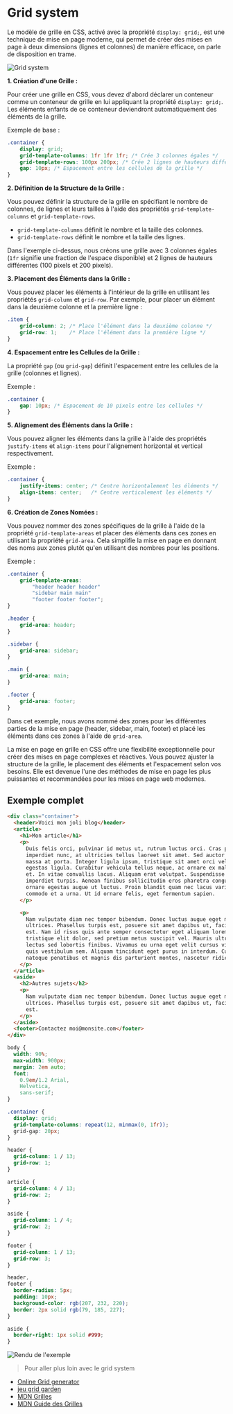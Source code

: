 # Grid system

Le modèle de grille en CSS, activé avec la propriété `display: grid;`, est une technique de mise en page moderne, qui permet de créer des mises en page à deux dimensions (lignes et colonnes) de manière efficace, on parle de disposition en trame.

![Grid system](../ressources/15-grid/grid.png)

**1. Création d'une Grille :**

Pour créer une grille en CSS, vous devez d'abord déclarer un conteneur comme un conteneur de grille en lui appliquant la propriété `display: grid;`. Les éléments enfants de ce conteneur deviendront automatiquement des éléments de la grille.

Exemple de base :

```css
.container {
    display: grid;
    grid-template-columns: 1fr 1fr 1fr; /* Crée 3 colonnes égales */
    grid-template-rows: 100px 200px; /* Crée 2 lignes de hauteurs différentes */
    gap: 10px; /* Espacement entre les cellules de la grille */
}
```

**2. Définition de la Structure de la Grille :**

Vous pouvez définir la structure de la grille en spécifiant le nombre de colonnes, de lignes et leurs tailles à l'aide des propriétés `grid-template-columns` et `grid-template-rows`.

- `grid-template-columns` définit le nombre et la taille des colonnes.
- `grid-template-rows` définit le nombre et la taille des lignes.

Dans l'exemple ci-dessus, nous créons une grille avec 3 colonnes égales (`1fr` signifie une fraction de l'espace disponible) et 2 lignes de hauteurs différentes (100 pixels et 200 pixels).

**3. Placement des Éléments dans la Grille :**

Vous pouvez placer les éléments à l'intérieur de la grille en utilisant les propriétés `grid-column` et `grid-row`. Par exemple, pour placer un élément dans la deuxième colonne et la première ligne :

```css
.item {
    grid-column: 2; /* Place l'élément dans la deuxième colonne */
    grid-row: 1;    /* Place l'élément dans la première ligne */
}
```

**4. Espacement entre les Cellules de la Grille :**

La propriété `gap` (ou `grid-gap`) définit l'espacement entre les cellules de la grille (colonnes et lignes).

Exemple :

```css
.container {
    gap: 10px; /* Espacement de 10 pixels entre les cellules */
}
```

**5. Alignement des Éléments dans la Grille :**

Vous pouvez aligner les éléments dans la grille à l'aide des propriétés `justify-items` et `align-items` pour l'alignement horizontal et vertical respectivement.

Exemple :

```css
.container {
    justify-items: center; /* Centre horizontalement les éléments */
    align-items: center;   /* Centre verticalement les éléments */
}
```

**6. Création de Zones Nomées :**

Vous pouvez nommer des zones spécifiques de la grille à l'aide de la propriété `grid-template-areas` et placer des éléments dans ces zones en utilisant la propriété `grid-area`. Cela simplifie la mise en page en donnant des noms aux zones plutôt qu'en utilisant des nombres pour les positions.


Exemple :

```css
.container {
    grid-template-areas:
        "header header header"
        "sidebar main main"
        "footer footer footer";
}

.header {
    grid-area: header;
}

.sidebar {
    grid-area: sidebar;
}

.main {
    grid-area: main;
}

.footer {
    grid-area: footer;
}
```

Dans cet exemple, nous avons nommé des zones pour les différentes parties de la mise en page (header, sidebar, main, footer) et placé les éléments dans ces zones à l'aide de `grid-area`.

La mise en page en grille en CSS offre une flexibilité exceptionnelle pour créer des mises en page complexes et réactives. Vous pouvez ajuster la structure de la grille, le placement des éléments et l'espacement selon vos besoins. Elle est devenue l'une des méthodes de mise en page les plus puissantes et recommandées pour les mises en page web modernes.

## Exemple complet

```html
<div class="container">
  <header>Voici mon joli blog</header>
  <article>
    <h1>Mon article</h1>
    <p>
      Duis felis orci, pulvinar id metus ut, rutrum luctus orci. Cras porttitor
      imperdiet nunc, at ultricies tellus laoreet sit amet. Sed auctor cursus
      massa at porta. Integer ligula ipsum, tristique sit amet orci vel, viverra
      egestas ligula. Curabitur vehicula tellus neque, ac ornare ex malesuada
      et. In vitae convallis lacus. Aliquam erat volutpat. Suspendisse ac
      imperdiet turpis. Aenean finibus sollicitudin eros pharetra congue. Duis
      ornare egestas augue ut luctus. Proin blandit quam nec lacus varius
      commodo et a urna. Ut id ornare felis, eget fermentum sapien.
    </p>

    <p>
      Nam vulputate diam nec tempor bibendum. Donec luctus augue eget malesuada
      ultrices. Phasellus turpis est, posuere sit amet dapibus ut, facilisis sed
      est. Nam id risus quis ante semper consectetur eget aliquam lorem. Vivamus
      tristique elit dolor, sed pretium metus suscipit vel. Mauris ultricies
      lectus sed lobortis finibus. Vivamus eu urna eget velit cursus viverra
      quis vestibulum sem. Aliquam tincidunt eget purus in interdum. Cum sociis
      natoque penatibus et magnis dis parturient montes, nascetur ridiculus mus.
    </p>
  </article>
  <aside>
    <h2>Autres sujets</h2>
    <p>
      Nam vulputate diam nec tempor bibendum. Donec luctus augue eget malesuada
      ultrices. Phasellus turpis est, posuere sit amet dapibus ut, facilisis sed
      est.
    </p>
  </aside>
  <footer>Contactez moi@monsite.com</footer>
</div>
```

```css
body {
  width: 90%;
  max-width: 900px;
  margin: 2em auto;
  font:
    0.9em/1.2 Arial,
    Helvetica,
    sans-serif;
}

.container {
  display: grid;
  grid-template-columns: repeat(12, minmax(0, 1fr));
  grid-gap: 20px;
}

header {
  grid-column: 1 / 13;
  grid-row: 1;
}

article {
  grid-column: 4 / 13;
  grid-row: 2;
}

aside {
  grid-column: 1 / 4;
  grid-row: 2;
}

footer {
  grid-column: 1 / 13;
  grid-row: 3;
}

header,
footer {
  border-radius: 5px;
  padding: 10px;
  background-color: rgb(207, 232, 220);
  border: 2px solid rgb(79, 185, 227);
}

aside {
  border-right: 1px solid #999;
}
```

![Rendu de l'exemple](../ressources/15-grid/grid-example.png)


> Pour aller plus loin avec le grid system

- [Online Grid generator](https://grid.layoutit.com/)
- [jeu grid garden](https://cssgridgarden.com/#fr)
- [MDN Grilles](https://developer.mozilla.org/fr/docs/Learn/CSS/CSS_layout/Grids)
- [MDN Guide des Grilles](https://developer.mozilla.org/fr/docs/Web/CSS/CSS_grid_layout#guides)